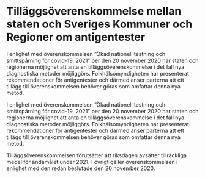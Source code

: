 # Tilläggsöverenskommelse mellan staten och Sveriges Kommuner och Regioner om antigentester

I enlighet med överenskommelsen ”Ökad nationell testning och smittspårning för covid-19, 2021” per den 20 november 2020 har staten och regionerna möjlighet att anta en tilläggsöverenskommelse i det fall nya diagnostiska metoder möjliggörs. Folkhälsomyndigheten har presenterat rekommendationer för antigentester och därmed anser parterna att ett tillägg till överenskommelsen behöver göras som omfattar denna nya metod.

I enlighet med överenskommelsen ”Ökad nationell testning och smittspårning för covid-19, 2021” per den 20 november 2020 har staten och regionerna möjlighet att anta en tilläggsöverenskommelse i det fall nya diagnostiska metoder möjliggörs. Folkhälsomyndigheten har presenterat rekommendationer för antigentester och därmed anser parterna att ett tillägg till överenskommelsen behöver göras som omfattar denna nya metod.

Tilläggsöverenskommelsen förutsätter att riksdagen avsätter tillräckliga medel för ändamålet under 2021. I övrigt gäller överenskommelsen i enlighet med den redan beslutade den 20 november 2020.
